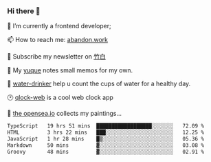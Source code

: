 ### Hi there 👋

<!--
**Alfxjx/Alfxjx** is a ✨ _special_ ✨ repository because its `README.md` (this file) appears on your GitHub profile.

Here are some ideas to get you started:

- 🔭 I’m currently working on ...
- 🌱 I’m currently learning ...
- 👯 I’m looking to collaborate on ...
- 🤔 I’m looking for help with ...
- 💬 Ask me about ...
- 📫 How to reach me: ...
- 😄 Pronouns: ...
- ⚡ Fun fact: ...
-->
🔭  I’m currently a frontend developer;

📫  How to reach me: [abandon.work](https://www.abandon.work/)

🎉  Subscribe my newsletter on [竹白](https://alfxjx.zhubai.love/)

🌱  My [yuque](https://www.yuque.com/alfxjx) notes small memos for my own.

🥤  [water-drinker](https://weldingboys.vercel.app/water) help u count the cups of water for a healthy day.

🕑  [qlock-web](https://qlock-web.vercel.app) is a cool web clock app

🌊  [the opensea.io](https://opensea.io/assets/0x495f947276749ce646f68ac8c248420045cb7b5e/29433830147332339639115006737701029562687338063458078299874716625823015632897) collects my paintings...

<!--START_SECTION:waka-->

```txt
TypeScript   19 hrs 51 mins  ██████████████████░░░░░░░   72.09 %
HTML         3 hrs 22 mins   ███░░░░░░░░░░░░░░░░░░░░░░   12.25 %
JavaScript   1 hr 28 mins    █▒░░░░░░░░░░░░░░░░░░░░░░░   05.36 %
Markdown     50 mins         ▓░░░░░░░░░░░░░░░░░░░░░░░░   03.08 %
Groovy       48 mins         ▓░░░░░░░░░░░░░░░░░░░░░░░░   02.91 %
```

<!--END_SECTION:waka-->


